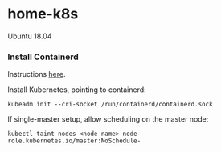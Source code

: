 # home-k8s

Ubuntu 18.04

### Install Containerd

Instructions [here](https://kubernetes.io/docs/setup/cri/#containerd).

Install Kubernetes, pointing to containerd:
```
kubeadm init --cri-socket /run/containerd/containerd.sock
```

If single-master setup, allow scheduling on the master node:
```
kubectl taint nodes <node-name> node-role.kubernetes.io/master:NoSchedule-
```